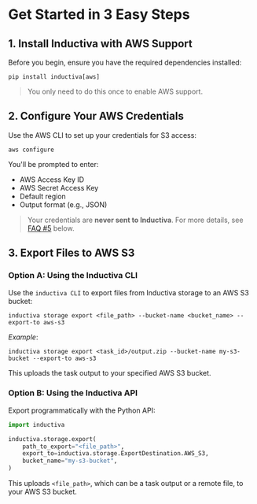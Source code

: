 # Get Started in 3 Easy Steps 

## 1. Install Inductiva with AWS Support
Before you begin, ensure you have the required dependencies installed:

```
pip install inductiva[aws]
```

> You only need to do this once to enable AWS support.

## 2. Configure Your AWS Credentials
Use the AWS CLI to set up your credentials for S3 access:

```
aws configure
```

You'll be prompted to enter:
- AWS Access Key ID
- AWS Secret Access Key
- Default region
- Output format (e.g., JSON)

> Your credentials are **never sent to Inductiva**. For more details, see [FAQ #5](https://website-staging.inductiva.ai/guides/how-it-works/basics/export-files-to-aws#how-can-inductiva-export-files-if-it-doesn-t-have-my-aws-credentials) below.

## 3. Export Files to AWS S3

### Option A: Using the Inductiva CLI
Use the `inductiva CLI` to export files from Inductiva storage to an AWS S3 bucket:

```
inductiva storage export <file_path> --bucket-name <bucket_name> --export-to aws-s3
```

*Example*:

```
inductiva storage export <task_id>/output.zip --bucket-name my-s3-bucket --export-to aws-s3
```

This uploads the task output to your specified AWS S3 bucket.

### Option B: Using the Inductiva API
Export programmatically with the Python API:

```python
import inductiva

inductiva.storage.export(
    path_to_export="<file_path>",
    export_to=inductiva.storage.ExportDestination.AWS_S3,
    bucket_name="my-s3-bucket",
)
```

This uploads `<file_path>`, which can be a task output or a remote file, to your AWS S3 bucket.